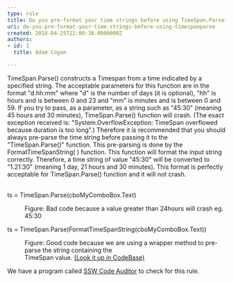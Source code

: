 ```yaml
---
type: rule
title: Do you pre-format your time strings before using TimeSpan.Parse()?
uri: do-you-pre-format-your-time-strings-before-using-timespanparse
created: 2018-04-25T22:00:38.0000000Z
authors:
- id: 1
  title: Adam Cogan

---
```




<span class='intro'> TimeSpan.Parse() constructs a Timespan from a time indicated by a specified string. The acceptable parameters for this function are in the format &quot;d.hh&#58;mm&quot; where &quot;d&quot; is the number of days (it is optional), &quot;hh&quot; is hours and is between 0 and 23 and &quot;mm&quot; is minutes and is between 0 and 59. If you try to pass, as a parameter, as a string such as &quot;45&#58;30&quot; (meaning 45 hours and 30 minutes), TimeSpan.Parse() function will crash. (The exact exception received is&#58; &quot;System.OverflowException&#58; TimeSpan overflowed because duration is too long&quot;.) Therefore it is recommended that you should always pre-parse the time string before passing it to the &quot;TimeSpan.Parse()&quot; function. This pre-parsing is done by the FormatTimeSpanString( ) function. This function will format the input string correctly. Therefore, a time string of value &quot;45&#58;30&quot; will be converted to &quot;1.21&#58;30&quot; (meaning 1 day, 21 hours and 30 minutes). This format is perfectly acceptable for TimeSpan.Parse() function and it will not crash.<br>​<br> </span>

<p class="ssw15-rteElement-CodeArea">​ts = TimeSpan.Parse(cboMyComboBox.Text)<br></p><dd class="ssw15-rteElement-FigureBad">Figure&#58; Bad code because a value greater than 24hours will crash eg. 45&#58;30<br></dd><p class="ssw15-rteElement-CodeArea">ts = TimeSpan.Parse(FormatTimeSpanString(cboMyComboBox.Text))​<br></p><dd class="ssw15-rteElement-FigureGood">
   Figure&#58; Good code because we are using a wrapper method to pre-parse the string containing the&#160;<br>TimeSpan value.&#160;<a href="https&#58;//www.ssw.com.au/ssw/Standards/Rules/RulestoBetterCode.aspx#">(Look it up in CodeBase)</a>​<br></dd><p class="ssw15-rteElement-YellowBorderBox">We have a program called&#160;<a href="https&#58;//www.ssw.com.au/ssw/CodeAuditor/Rules.aspx#TimeSpan">SSW Code Auditor</a>&#160;to check for this rule.<br></p>
​<br>


